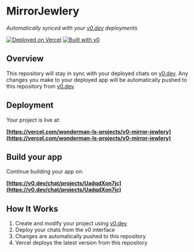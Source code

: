 # MirrorJewlery

*Automatically synced with your [v0.dev](https://v0.dev) deployments*

[![Deployed on Vercel](https://img.shields.io/badge/Deployed%20on-Vercel-black?style=for-the-badge&logo=vercel)](https://vercel.com/wonderman-ls-projects/v0-mirror-jewlery)
[![Built with v0](https://img.shields.io/badge/Built%20with-v0.dev-black?style=for-the-badge)](https://v0.dev/chat/projects/UadqdXon7jc)

## Overview

This repository will stay in sync with your deployed chats on [v0.dev](https://v0.dev).
Any changes you make to your deployed app will be automatically pushed to this repository from [v0.dev](https://v0.dev).

## Deployment

Your project is live at:

**[https://vercel.com/wonderman-ls-projects/v0-mirror-jewlery](https://vercel.com/wonderman-ls-projects/v0-mirror-jewlery)**

## Build your app

Continue building your app on:

**[https://v0.dev/chat/projects/UadqdXon7jc](https://v0.dev/chat/projects/UadqdXon7jc)**

## How It Works

1. Create and modify your project using [v0.dev](https://v0.dev)
2. Deploy your chats from the v0 interface
3. Changes are automatically pushed to this repository
4. Vercel deploys the latest version from this repository